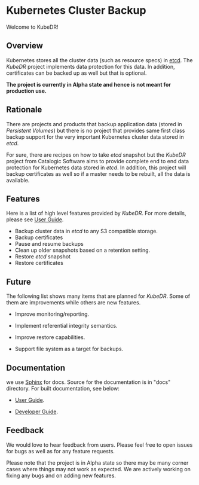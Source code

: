 # Kubernetes Cluster Backup

Welcome to KubeDR!

## Overview

Kubernetes stores all the cluster data (such as resource specs) in
[etcd](https://etcd.io/). The *KubeDR* project implements data
protection for this data. In addition, certificates can be backed up
as well but that is optional.

**The project is currently in Alpha state and hence is not meant for
production use.**

## Rationale

There are projects and products that backup application data (stored
in *Persistent Volumes*) but there is no project that provides same
first class backup support for the very important Kubernetes cluster
data stored in *etcd*. 

For sure, there are recipes on how to take *etcd* snapshot but the
*KubeDR* project from Catalogic Software aims to provide complete end
to end data protection for Kubernetes data stored in *etcd*. In
addition, this project will backup certificates as well so if a master
needs to be rebuilt, all the data is available.

## Features

Here is a list of high level features provided by *KubeDR*. For more
details, please see
[User Guide](https://www.catalogicsoftware.com/).

- Backup cluster data in *etcd* to any S3 compatible storage.
- Backup certificates
- Pause and resume backups
- Clean up older snapshots based on a retention setting.
- Restore *etcd* snapshot
- Restore certificates

## Future

The following list shows many items that are planned for
*KubeDR*. Some of them are improvements while others are new
features. 

- Improve monitoring/reporting.

- Implement referential integrity semantics.

- Improve restore capabilities. 

- Support file system as a target for backups.

## Documentation

we use [Sphinx](http://www.sphinx-doc.org/en/master/) for docs. Source
for the documentation is in "docs" directory. For built documentation,
see below:

- [User Guide](https://www.catalogicsoftware.com/).

- [Developer Guide](https://www.catalogicsoftware.com/).

## Feedback

We would love to hear feedback from users. Please feel free to open
issues for bugs as well as for any feature requests. 

Please note that the project is in Alpha state so there may be many
corner cases where things may not work as expected. We are actively
working on fixing any bugs and on adding new features.
